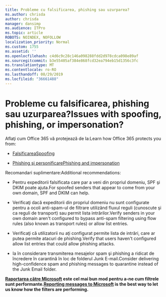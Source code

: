 ```yaml
---
title: Probleme cu falsificarea, phishing sau uzurparea?
ms.author: chrisda
author: chrisda
manager: dansimp
ms.audience: ITPro
ms.topic: article
ROBOTS: NOINDEX, NOFOLLOW
localization_priority: Normal
ms.custom: 1755
ms.assetid: ''
ms.openlocfilehash: c4d6c9c28c146a098288fdd2d978cdca098e89af
ms.sourcegitcommit: b3e55405af384e868fcd32ea794eb15d1356c3fc
ms.translationtype: MT
ms.contentlocale: ro-RO
ms.lasthandoff: 08/29/2019
ms.locfileid: "36661488"
---
```

# <a name="issues-with-spoofing-phishing-or-impersonation"></a><span data-ttu-id="aa6bf-102">Probleme cu falsificarea, phishing sau uzurparea?</span><span class="sxs-lookup"><span data-stu-id="aa6bf-102">Issues with spoofing, phishing, or impersonation?</span></span>

<span data-ttu-id="aa6bf-103">Aflaţi cum Office 365 vă protejează de la:</span><span class="sxs-lookup"><span data-stu-id="aa6bf-103">Learn how Office 365 protects you from:</span></span>

- [<span data-ttu-id="aa6bf-104">Falsificarea</span><span class="sxs-lookup"><span data-stu-id="aa6bf-104">Spoofing</span></span>](https://docs.microsoft.com/office365/securitycompliance/anti-spoofing-protection)

- [<span data-ttu-id="aa6bf-105">Phishing şi personificare</span><span class="sxs-lookup"><span data-stu-id="aa6bf-105">Phishing and impersonation</span></span>](https://docs.microsoft.com/office365/securitycompliance/atp-anti-phishing)

<span data-ttu-id="aa6bf-106">Recomandari suplimentare:</span><span class="sxs-lookup"><span data-stu-id="aa6bf-106">Additional recommendations:</span></span>

- <span data-ttu-id="aa6bf-107">Pentru expeditorii falsificata care par a veni din propriul domeniu, SPF şi DKIM poate ajuta.</span><span class="sxs-lookup"><span data-stu-id="aa6bf-107">For spoofed senders that appear to come from your own domain, SPF and DKIM can help.</span></span>

- <span data-ttu-id="aa6bf-108">Verificaţi dacă expeditorii din propriul domeniu nu sunt configurate pentru a ocoli anti-spam-ul de filtrare utilizând fluxul reguli (cunoscute şi ca reguli de transport) sau permit lista intrărilor.</span><span class="sxs-lookup"><span data-stu-id="aa6bf-108">Verify senders in your own domain aren't configured to bypass anti-spam filtering using flow rules (also known as transport rules) or allow list entries.</span></span>

- <span data-ttu-id="aa6bf-109">Verificaţi că utilizatorii nu aţi configurat permite lista de intrări, care ar putea permite atacuri de phishing.</span><span class="sxs-lookup"><span data-stu-id="aa6bf-109">Verify that users haven't configured allow list entries that could allow phishing attacks.</span></span>

- <span data-ttu-id="aa6bf-110">Ia în considerare transmiterea mesajelor spam şi phishing a ridicat de încredere în carantină în loc de folderul Junk E-mail.</span><span class="sxs-lookup"><span data-stu-id="aa6bf-110">Consider delivering high-confidence spam and phishing messages to quarantine instead of the Junk Email folder.</span></span>

<span data-ttu-id="aa6bf-111">**[Raportarea cãtre Microsoft](https://support.office.com/article/b5caa9f1-cdf3-4443-af8c-ff724ea719d2) este cel mai bun mod pentru a-ne cum filtrele sunt performante.**</span><span class="sxs-lookup"><span data-stu-id="aa6bf-111">**[Reporting messages to Microsoft](https://support.office.com/article/b5caa9f1-cdf3-4443-af8c-ff724ea719d2) is the best way to let us know how the filters are performing.**</span></span>
